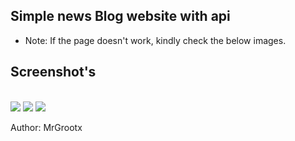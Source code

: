 ## Simple news Blog website with api


* Note: If the page doesn't work, kindly check the below images.



## Screenshot's
<br>
<img src="https://media.discordapp.net/attachments/1051517145860821044/1195624958727041074/image.png?ex=65b4ab83&is=65a23683&hm=a585f0afc4e86f3e946fb77d2acaf9c0caa137275e58868dd84e1fcb3237a12e&=&format=webp&quality=lossless&width=1310&height=676">
<img src="https://media.discordapp.net/attachments/1051517145860821044/1195624968084521030/image.png?ex=65b4ab86&is=65a23686&hm=2080a424f8767afb8da3433476b6d16b197b54aa0df34639fcd9cd57252c1bcb&=&format=webp&quality=lossless&width=1379&height=676">
<img src="https://media.discordapp.net/attachments/1051517145860821044/1195624975642677418/image.png?ex=65b4ab87&is=65a23687&hm=3e37833cdb1c0e19307ba70841239193f4a37810aedb121eaabdd03022918c84&=&format=webp&quality=lossless&width=1310&height=676">




  Author: MrGrootx